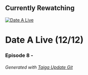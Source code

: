 ﻿
## Currently Rewatching

[![Date A Live](https://s4.anilist.co/file/anilistcdn/media/anime/cover/medium/bx15583-rTuRqDFTM1UZ.png)](https://anilist.co/anime/15583)

# Date A Live (12/12)

### Episode 8 - 

###### *Generated with [Taiga Update Git](https://github.com/nike4613/taiga-update-git)*